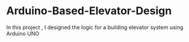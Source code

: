 # Arduino-Based-Elevator-Design
In this project , I designed the logic for a building elevator system using Arduino UNO
